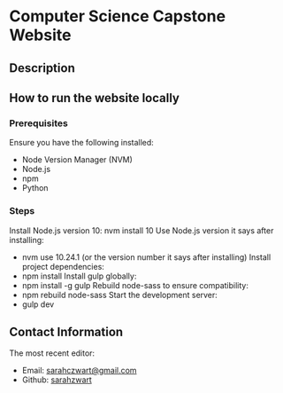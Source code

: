 # Computer Science Capstone Website


## Description


## How to run the website locally 

### Prerequisites 
Ensure you have the following installed:
* Node Version Manager (NVM)
* Node.js
* npm
* Python
### Steps
Install Node.js version 10:
nvm install 10 
Use Node.js version it says after installing:
- nvm use 10.24.1 (or the version number it says after installing)
Install project dependencies:
- npm install 
Install gulp globally:
- npm install -g gulp 
Rebuild node-sass to ensure compatibility:
- npm rebuild node-sass 
Start the development server:
- gulp dev

## Contact Information 
The most recent editor:
- Email: sarahczwart@gmail.com
- Github: [sarahzwart](https://github.com/sarahzwart)